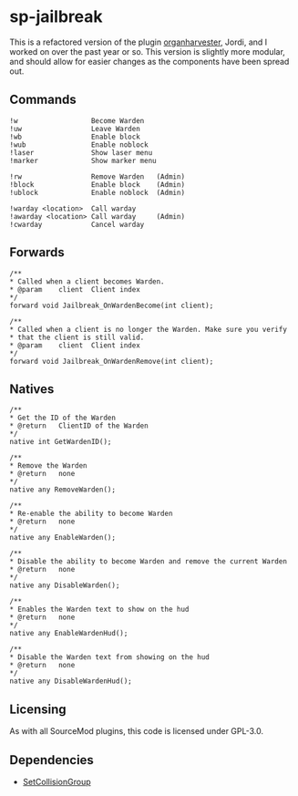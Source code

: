 # sp-jailbreak
This is a refactored version of the plugin [organharvester](https://github.com/destoer), Jordi, and I worked on over the past year or so. This version is slightly more modular, and should allow for easier changes as the components have been spread out.

## Commands
```
!w                  Become Warden
!uw                 Leave Warden
!wb                 Enable block
!wub                Enable noblock
!laser              Show laser menu
!marker             Show marker menu

!rw                 Remove Warden   (Admin)
!block              Enable block    (Admin)
!ublock             Enable noblock  (Admin)

!warday <location>  Call warday
!awarday <location> Call warday     (Admin)
!cwarday            Cancel warday
```

## Forwards
```sp
/**
* Called when a client becomes Warden.
* @param    client  Client index
*/
forward void Jailbreak_OnWardenBecome(int client);

/**
* Called when a client is no longer the Warden. Make sure you verify
* that the client is still valid.
* @param    client  Client index
*/
forward void Jailbreak_OnWardenRemove(int client);
```

## Natives
```sp
/**
* Get the ID of the Warden
* @return   ClientID of the Warden
*/
native int GetWardenID();

/**
* Remove the Warden
* @return   none
*/
native any RemoveWarden();

/**
* Re-enable the ability to become Warden
* @return   none
*/
native any EnableWarden();

/**
* Disable the ability to become Warden and remove the current Warden
* @return   none
*/
native any DisableWarden();

/**
* Enables the Warden text to show on the hud
* @return   none
*/
native any EnableWardenHud();

/**
* Disable the Warden text from showing on the hud
* @return   none
*/
native any DisableWardenHud();
```

## Licensing
As with all SourceMod plugins, this code is licensed under GPL-3.0.

## Dependencies
* [SetCollisionGroup](https://github.com/ashort96/SetCollisionGroup)
